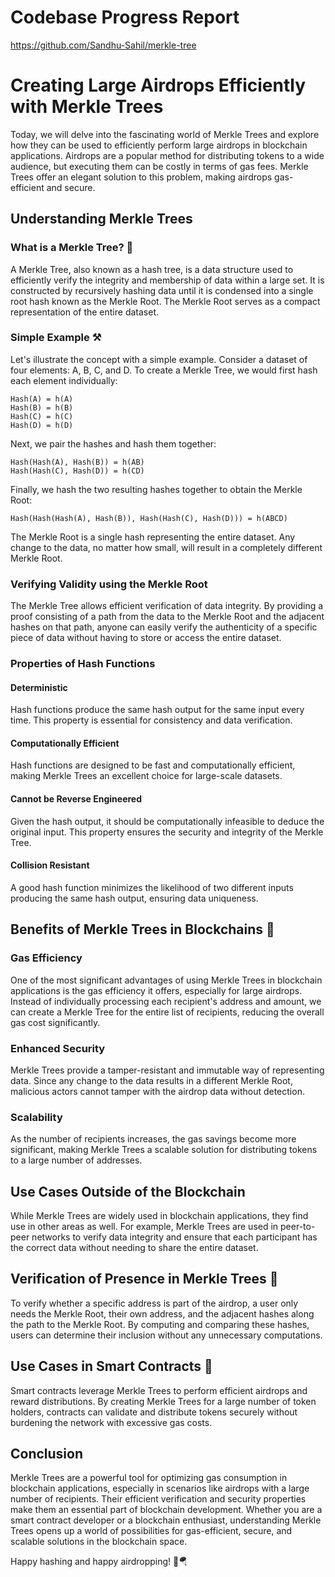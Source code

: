 # Codebase Progress Report

https://github.com/Sandhu-Sahil/merkle-tree

# Creating Large Airdrops Efficiently with Merkle Trees

Today, we will delve into the fascinating world of Merkle Trees and explore how they can be used to efficiently perform large airdrops in blockchain applications. Airdrops are a popular method for distributing tokens to a wide audience, but executing them can be costly in terms of gas fees. Merkle Trees offer an elegant solution to this problem, making airdrops gas-efficient and secure.

## Understanding Merkle Trees

### What is a Merkle Tree? 👀

A Merkle Tree, also known as a hash tree, is a data structure used to efficiently verify the integrity and membership of data within a large set. It is constructed by recursively hashing data until it is condensed into a single root hash known as the Merkle Root. The Merkle Root serves as a compact representation of the entire dataset.

### Simple Example ⚒️

Let's illustrate the concept with a simple example. Consider a dataset of four elements: A, B, C, and D. To create a Merkle Tree, we would first hash each element individually:

```
Hash(A) = h(A)
Hash(B) = h(B)
Hash(C) = h(C)
Hash(D) = h(D)
```

Next, we pair the hashes and hash them together:

```
Hash(Hash(A), Hash(B)) = h(AB)
Hash(Hash(C), Hash(D)) = h(CD)
```

Finally, we hash the two resulting hashes together to obtain the Merkle Root:

```
Hash(Hash(Hash(A), Hash(B)), Hash(Hash(C), Hash(D))) = h(ABCD)
```

The Merkle Root is a single hash representing the entire dataset. Any change to the data, no matter how small, will result in a completely different Merkle Root.

### Verifying Validity using the Merkle Root

The Merkle Tree allows efficient verification of data integrity. By providing a proof consisting of a path from the data to the Merkle Root and the adjacent hashes on that path, anyone can easily verify the authenticity of a specific piece of data without having to store or access the entire dataset.

### Properties of Hash Functions

#### Deterministic

Hash functions produce the same hash output for the same input every time. This property is essential for consistency and data verification.

#### Computationally Efficient

Hash functions are designed to be fast and computationally efficient, making Merkle Trees an excellent choice for large-scale datasets.

#### Cannot be Reverse Engineered

Given the hash output, it should be computationally infeasible to deduce the original input. This property ensures the security and integrity of the Merkle Tree.

#### Collision Resistant

A good hash function minimizes the likelihood of two different inputs producing the same hash output, ensuring data uniqueness.

## Benefits of Merkle Trees in Blockchains 🧠

### Gas Efficiency

One of the most significant advantages of using Merkle Trees in blockchain applications is the gas efficiency it offers, especially for large airdrops. Instead of individually processing each recipient's address and amount, we can create a Merkle Tree for the entire list of recipients, reducing the overall gas cost significantly.

### Enhanced Security

Merkle Trees provide a tamper-resistant and immutable way of representing data. Since any change to the data results in a different Merkle Root, malicious actors cannot tamper with the airdrop data without detection.

### Scalability

As the number of recipients increases, the gas savings become more significant, making Merkle Trees a scalable solution for distributing tokens to a large number of addresses.

## Use Cases Outside of the Blockchain

While Merkle Trees are widely used in blockchain applications, they find use in other areas as well. For example, Merkle Trees are used in peer-to-peer networks to verify data integrity and ensure that each participant has the correct data without needing to share the entire dataset.

## Verification of Presence in Merkle Trees 🤔

To verify whether a specific address is part of the airdrop, a user only needs the Merkle Root, their own address, and the adjacent hashes along the path to the Merkle Root. By computing and comparing these hashes, users can determine their inclusion without any unnecessary computations.

## Use Cases in Smart Contracts 🫶

Smart contracts leverage Merkle Trees to perform efficient airdrops and reward distributions. By creating Merkle Trees for a large number of token holders, contracts can validate and distribute tokens securely without burdening the network with excessive gas costs.

## Conclusion

Merkle Trees are a powerful tool for optimizing gas consumption in blockchain applications, especially in scenarios like airdrops with a large number of recipients. Their efficient verification and security properties make them an essential part of blockchain development. Whether you are a smart contract developer or a blockchain enthusiast, understanding Merkle Trees opens up a world of possibilities for gas-efficient, secure, and scalable solutions in the blockchain space.

Happy hashing and happy airdropping! 🌳🪂